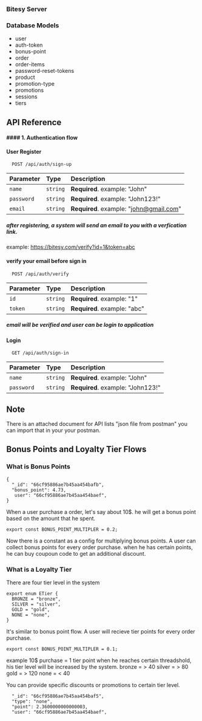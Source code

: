 
### Bitesy Server

### Database Models

- user 
- auth-token
- bonus-point
- order
- order-items
- password-reset-tokens
- product
- promotion-type
- promotions
- sessions
- tiers






## API Reference

#### #### 1. Authentication flow

#### User Register
```http
  POST /api/auth/sign-up
```

| Parameter | Type     | Description                |
| :-------- | :------- | :------------------------- |
| `name` | `string` | **Required**. example: "John" |
| `password` | `string` | **Required**. example: "John123!"|
| `email` | `string`| **Required**. example: "john@gmail.com"|

##### after registering, a system will send an email to you with a verfication link. 
example: https://bitesy.com/verify?id=1&token=abc

#### verify your email before sign in

```http
  POST /api/auth/verify
```

| Parameter | Type     | Description                |
| :-------- | :------- | :------------------------- |
| `id` | `string` | **Required**. example: "1" |
| `token` | `string` | **Required**. example: "abc"|

##### email will be verified and user can be login to application

#### Login

```http
  GET /api/auth/sign-in
```
| Parameter | Type     | Description                |
| :-------- | :------- | :------------------------- |
| `name` | `string` | **Required**. example: "John" |
| `password` | `string` | **Required**. example: "John123!"|


## Note 
There is an attached document for API lists "json file from postman" you can import that in your your postman.



## Bonus Points and Loyalty Tier Flows

### What is Bonus Points 

```  
{
  "_id": "66cf95886ae7b45aa454bafb",
  "bonus_point": 4.73,
   user": "66cf95886ae7b45aa454baef",
}
```

When a user purchase a order, let's say about 10$. he will get a bonus point based on the amount that he spent.

```
export const BONUS_POINT_MULTIPLER = 0.2;
```
Now there is a constant as a config for multiplying bonus points. 
A user can collect bonus points for every order purchase. when he has certain points, he can buy coupoun code to get an additional discount.


### What is a Loyalty Tier
There are four tier level in the system
```
export enum ETier {
  BRONZE = "bronze",
  SILVER = "silver",
  GOLD = "gold",
  NONE = "none",
}
```

It's similar to bonus point flow. A user will recieve tier points for every order purchase. 

```
export const BONUS_POINT_MULTIPLER = 0.1;
```
example 10$ purchase = 1 tier point
when he reaches certain threadshold, his tier level will be increased by the system.
bronze = > 40
silver = > 80
gold = > 120
none = < 40

You can provide specific discounts or promotions to certain tier level.

```
  "_id": "66cf95886ae7b45aa454baf5",
  "type": "none",
  "point": 2.3600000000000003,
  "user": "66cf95886ae7b45aa454baef",
```
